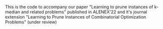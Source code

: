 This is the code to accompany our paper "Learning to prune instances of k-median and related problems" published in ALENEX'22 and it's journal extension "Learning to Prune Instances of Combinatorial Optimization Problems" (under review)
